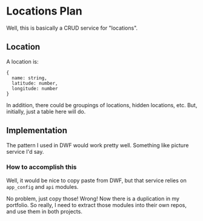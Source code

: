 # Locations Plan
Well, this is basically a CRUD service for "locations".

## Location
A location is:
```
{
  name: string,
  latitude: number,
  longitude: number
}
```

In addition, there could be groupings of locations, hidden locations, etc. But, initially, just a table here will do.


## Implementation
The pattern I used in DWF would work pretty well. Something like picture service I'd say.

### How to accomplish this
Well, it would be nice to copy paste from DWF, but that service relies on `app_config` and `api` modules.

No problem, just copy those! Wrong! Now there is a duplication in my portfolio.
So really, I need to extract those modules into their own repos, and use them in both projects.
